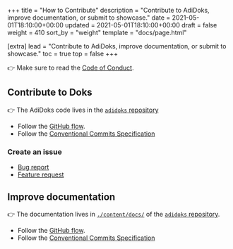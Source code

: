 +++
title = "How to Contribute"
description = "Contribute to AdiDoks, improve documentation, or submit to showcase."
date = 2021-05-01T18:10:00+00:00
updated = 2021-05-01T18:10:00+00:00
draft = false
weight = 410
sort_by = "weight"
template = "docs/page.html"

[extra]
lead = "Contribute to AdiDoks, improve documentation, or submit to showcase."
toc = true
top = false
+++

👉 Make sure to read the [Code of Conduct](../code-of-conduct/).

## Contribute to Doks

👉 The AdiDoks code lives in the [`adidoks` repository](https://github.com/aaranxu/adidoks)

- Follow the [GitHub flow](https://guides.github.com/introduction/flow/).
- Follow the [Conventional Commits Specification](https://www.conventionalcommits.org/en/v1.0.0/)

### Create an issue

- [Bug report](https://github.com/aaranxu/adidoks/issues/new?template=bug-report---.md)
- [Feature request](https://github.com/aaranxu/adidoks/issues/new?template=feature-request---.md)

## Improve documentation

👉 The documentation lives in [`./content/docs/`](https://github.com/aaranxu/adidoks/tree/master/content/docs) of the [`adidoks` repository](https://github.com/h-enk/getdoks.org).

- Follow the [GitHub flow](https://guides.github.com/introduction/flow/).
- Follow the [Conventional Commits Specification](https://www.conventionalcommits.org/en/v1.0.0/)

